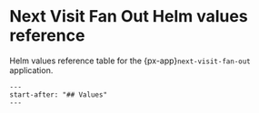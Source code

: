 ```{px-app-values} next-visit-fan-out
```

# Next Visit Fan Out Helm values reference

Helm values reference table for the {px-app}`next-visit-fan-out` application.

```{include} ../../../applications/next-visit-fan-out/README.md
---
start-after: "## Values"
---
```

